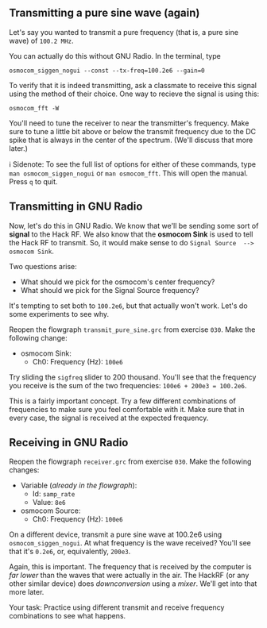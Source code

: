 ## Transmitting a pure sine wave (again)

Let's say you wanted to transmit a pure frequency (that is, a pure sine wave) of `100.2 MHz`.

You can actually do this without GNU Radio. In the terminal, type

```
osmocom_siggen_nogui --const --tx-freq=100.2e6 --gain=0
```

To verify that it is indeed transmitting, ask a classmate to receive this signal using the method of their choice. One way to recieve the signal is using this:

```
osmocom_fft -W
```

You'll need to tune the receiver to near the transmitter's frequency. Make sure to tune a little bit above or below the transmit frequency due to the DC spike that is always in the center of the spectrum. (We'll discuss that more later.)

ℹ️ Sidenote: To see the full list of options for either of these commands, type `man osmocom_siggen_nogui` or `man osmocom_fft`. This will open the manual. Press `q` to quit.

## Transmitting in GNU Radio

Now, let's do this in GNU Radio. We know that we'll be sending some sort of **signal** to the Hack RF. We also know that the **osmocom Sink** is used to tell the Hack RF to transmit. So, it would make sense to do  `Signal Source  -->  osmocom Sink`.

Two questions arise:

- What should we pick for the osmocom's center frequency?
- What should we pick for the Signal Source frequency?

It's tempting to set both to `100.2e6`, but that actually won't work. Let's do some experiments to see why.

Reopen the flowgraph `transmit_pure_sine.grc` from exercise `030`. Make the following change:

- osmocom Sink:
  - Ch0: Frequency (Hz): `100e6`

Try sliding the `sigfreq` slider to 200 thousand. You'll see that the frequency you receive is the sum of the two frequencies: `100e6 + 200e3 = 100.2e6`.

This is a fairly important concept. Try a few different combinations of frequencies to make sure you feel comfortable with it. Make sure that in every case, the signal is received at the expected frequency.

## Receiving in GNU Radio

Reopen the flowgraph `receiver.grc` from exercise `030`. Make the following changes:

- Variable (_already in the flowgraph_):
  - Id: `samp_rate`
  - Value: `8e6`
- osmocom Source:
  - Ch0: Frequency (Hz): `100e6`
  
On a different device, transmit a pure sine wave at 100.2e6 using `osmocom_siggen_nogui`. At what frequency is the wave received? You'll see that it's `0.2e6`, or, equivalently, `200e3`.

Again, this is important. The frequency that is received by the computer is _far lower_ than the waves that were actually in the air. The HackRF (or any other similar device) does _downconversion_ using a _mixer_. We'll get into that more later.

Your task: Practice using different transmit and receive frequency combinations to see what happens.
